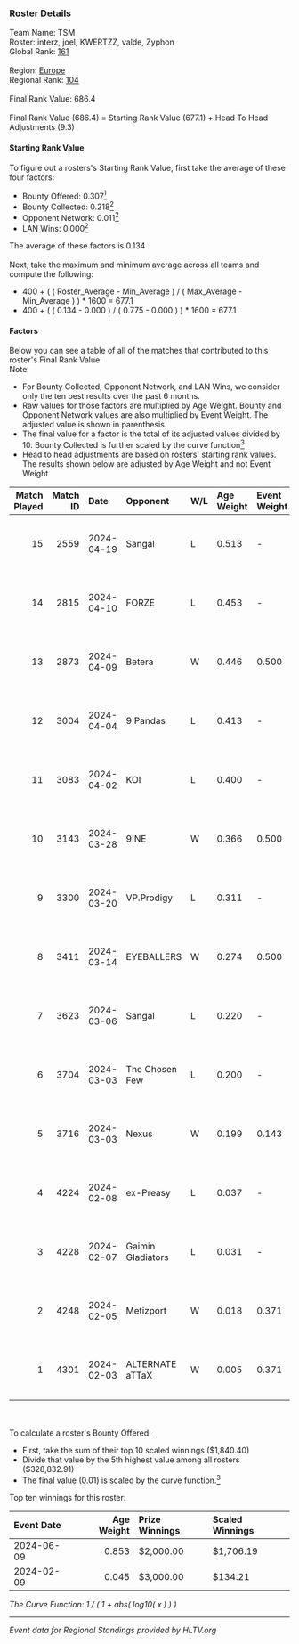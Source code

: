 ### Roster Details<br />
Team Name: TSM<br />
Roster: interz, joel, KWERTZZ, valde, Zyphon<br />
Global Rank: [161](../standings_global.md)<br />
<br />
Region: [Europe]( ../standings_europe.md)<br />
Regional Rank: [104]( ../standings_europe.md)<br />
<br />
Final Rank Value:  686.4<br />
<br />
Final Rank Value (686.4) = Starting Rank Value (677.1) + Head To Head Adjustments (9.3)<br />

#### Starting Rank Value<br />
To figure out a rosters's Starting Rank Value, first take the average of these four factors:<br />
- Bounty Offered: 0.307[<sup>1</sup>](#table2)
- Bounty Collected: 0.218[<sup>2</sup>](#table1)
- Opponent Network: 0.011[<sup>2</sup>](#table1)
- LAN Wins: 0.000[<sup>2</sup>](#table1)

The average of these factors is 0.134<br />
<br />
Next, take the maximum and minimum average across all teams and compute the following:<br />
- 400 + ( ( Roster_Average - Min_Average ) / ( Max_Average - Min_Average ) ) * 1600 = 677.1
- 400 + ( ( 0.134 - 0.000 ) / ( 0.775 - 0.000 ) ) * 1600 = 677.1


#### Factors<br />
Below you can see a table of all of the matches that contributed to this roster's Final Rank Value.<br />
Note:<br />

- For Bounty Collected, Opponent Network, and LAN Wins, we consider only the ten best results over the past 6 months.
- Raw values for those factors are multiplied by Age Weight. Bounty and Opponent Network values are also multiplied by Event Weight. The adjusted value is shown in parenthesis.
- The final value for a factor is the total of its adjusted values divided by 10. Bounty Collected is further scaled by the curve function[<sup>3</sup>](#curveFunction)
- Head to head adjustments are based on rosters' starting rank values. The results shown below are adjusted by Age Weight and not Event Weight
<span id="table1"></span><br />


| Match Played | Match ID | Date       | Opponent          | W/L | Age Weight | Event Weight | Bounty Collected | Opponent Network | LAN Wins  | H2H Adj. | Roster                               |
| -: | -: | :- | :- | :- | :- | :- | :- | :- | :- | -: | :- |
|           15 |     2559 | 2024-04-19 | Sangal            | L   | 0.513      | -            | -                | -                | -         |    -1.27 | interz, joel, KWERTZZ, valde, Zyphon |
|           14 |     2815 | 2024-04-10 | FORZE             | L   | 0.453      | -            | -                | -                | -         |    -2.65 | joel, KWERTZZ, MoDo, valde, Zyphon   |
|           13 |     2873 | 2024-04-09 | Betera            | W   | 0.446      | 0.500        | 0.005 (0.001)    | 0.040 (0.009)    | 0 (0.000) |     7.66 | joel, KWERTZZ, MoDo, valde, Zyphon   |
|           12 |     3004 | 2024-04-04 | 9 Pandas          | L   | 0.413      | -            | -                | -                | -         |    -1.67 | joel, KWERTZZ, poizon, valde, Zyphon |
|           11 |     3083 | 2024-04-02 | KOI               | L   | 0.400      | -            | -                | -                | -         |    -1.17 | joel, KWERTZZ, poizon, valde, Zyphon |
|           10 |     3143 | 2024-03-28 | 9INE              | W   | 0.366      | 0.500        | 0.000 (0.000)    | 0.067 (0.012)    | 0 (0.000) |     3.38 | joel, KWERTZZ, poizon, valde, Zyphon |
|            9 |     3300 | 2024-03-20 | VP.Prodigy        | L   | 0.311      | -            | -                | -                | -         |    -2.56 | joel, KWERTZZ, poizon, valde, Zyphon |
|            8 |     3411 | 2024-03-14 | EYEBALLERS        | W   | 0.274      | 0.500        | 0.006 (0.001)    | 0.513 (0.070)    | 0 (0.000) |     6.77 | interz, joel, MoDo, valde, Zyphon    |
|            7 |     3623 | 2024-03-06 | Sangal            | L   | 0.220      | -            | -                | -                | -         |    -0.48 | interz, JACKZ, joel, poizon, valde   |
|            6 |     3704 | 2024-03-03 | The Chosen Few    | L   | 0.200      | -            | -                | -                | -         |    -3.17 | joel, KWERTZZ, poizon, valde, Zyphon |
|            5 |     3716 | 2024-03-03 | Nexus             | W   | 0.199      | 0.143        | 0.014 (0.000)    | 0.465 (0.013)    | 0 (0.000) |     4.47 | joel, KWERTZZ, poizon, valde, Zyphon |
|            4 |     4224 | 2024-02-08 | ex-Preasy         | L   | 0.037      | -            | -                | -                | -         |    -0.41 | joel, KWERTZZ, MoDo, valde, Zyphon   |
|            3 |     4228 | 2024-02-07 | Gaimin Gladiators | L   | 0.031      | -            | -                | -                | -         |    -0.15 | joel, KWERTZZ, MoDo, valde, Zyphon   |
|            2 |     4248 | 2024-02-05 | Metizport         | W   | 0.018      | 0.371        | 0.039 (0.000)    | 0.427 (0.003)    | 0 (0.000) |     0.45 | joel, KWERTZZ, MoDo, valde, Zyphon   |
|            1 |     4301 | 2024-02-03 | ALTERNATE aTTaX   | W   | 0.005      | 0.371        | 0.032 (0.000)    | 0.564 (0.001)    | 0 (0.000) |     0.12 | joel, KWERTZZ, MoDo, valde, Zyphon   |

<br />
<span id="table2"></span><br />
To calculate a roster's Bounty Offered:<br />

- First, take the sum of their top 10 scaled winnings ($1,840.40)
- Divide that value by the 5th highest value among all rosters ($328,832.91)
- The final value (0.01) is scaled by the curve function.[<sup>3</sup>](#curveFunction)

Top ten winnings for this roster:<br />

| Event Date | Age Weight | Prize Winnings | Scaled Winnings |
| :- | -: | :- | :- |
| 2024-06-09 |      0.853 | $2,000.00      | $1,706.19       |
| 2024-02-09 |      0.045 | $3,000.00      | $134.21         |


<span id="curveFunction"></span>_The Curve Function: 1 / ( 1 + abs( log10( x ) ) )_<br />

---
_Event data for Regional Standings provided by HLTV.org_<br />
